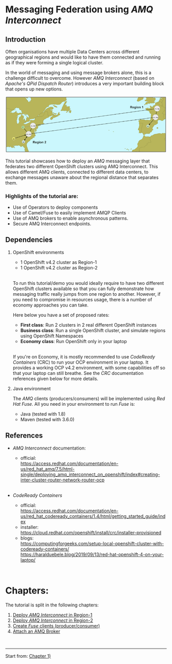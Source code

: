 # Messaging Federation using *AMQ Interconnect*


## Introduction

Often organisations have multiple Data Centers across different geographical regions and would like to have them connected and running as if they were forming a single logical cluster.

In the world of messaging and using message brokers alone, this is a challenge difficult to overcome. However *AMQ Interconnect* (based on *Apache's QPid Dispatch Router*) introduces a very important building block that opens up new options.

![](./docs/images/federation-intro.png "federated network")

This tutorial showcases how to deploy an *AMQ* messaging layer that federates two different OpenShift clusters using AMQ Interconnect. This allows different AMQ clients, connected to different data centers, to exchange messages unaware about the regional distance that separates them. 

### Highlights of the tutorial are:

- Use of Operators to deploy components
- Use of Camel/Fuse to easily implement AMQP Clients
- Use of AMQ brokers to enable asynchronous patterns.
- Secure AMQ Interconnect endpoints.

## Dependencies

1. OpenShift environments

	- 1 OpenShift v4.2 cluster as Region-1
	- 1 OpenShift v4.2 cluster as Region-2
	<br/>
	
	To run this tutorial/demo you would ideally require to have two different OpenShift clusters available so that you can fully demonstrate how messaging traffic really jumps from one region to another. However, if you need to compromise in resources usage, there is a number of economy approaches you can take.

	Here below you have a set of proposed rates:

	- **First class**: Run 2 clusters in 2 real different OpenShift instances
	- **Business class**: Run a single OpenShift cluster, and simulate regions using OpenShift Namespaces
	- **Economy class**: Run OpenShift only in your laptop
	<br/>

	If you're on Economy, it is mostly recommended to use *CodeReady Containers* (CRC) to run your OCP environment in your laptop. It provides a working OCP v4.2 environment, with some capabilities off so that your laptop can still breathe. See the *CRC* documentation references given below for more details.

2. Java environment

	The *AMQ* clients (producers/consumers) will be implemented using *Red Hat Fuse*. All you need in your environment to run *Fuse* is:

	- Java (tested with 1.8)
	- Maven (tested with 3.6.0) 


## References

 - *AMQ Interconnect* documentation:
	 - official: \
   		https://access.redhat.com/documentation/en-us/red_hat_amq/7.5/html-single/deploying_amq_interconnect_on_openshift/index#creating-inter-cluster-router-network-router-ocp

	<br/>

 - *CodeReady Containers*
	 - official: \
	 		https://access.redhat.com/documentation/en-us/red_hat_codeready_containers/1.4/html/getting_started_guide/index
	 - installer: \
	 		https://cloud.redhat.com/openshift/install/crc/installer-provisioned
	 - blogs: \
	 		https://computingforgeeks.com/setup-local-openshift-cluster-with-codeready-containers/ \
	 		https://haralduebele.blog/2019/09/13/red-hat-openshift-4-on-your-laptop/


</br>

# Chapters:




The tutorial is split in the following chapters: 

1. [Deploy *AMQ Interconnect* in Region-1](./docs/chapter1.md)
1. [Deploy *AMQ Interconnect* in Region-2](./docs/chapter2.md)
1. [Create *Fuse* clients (producer/consumer)](./docs/chapter3.md)
1. [Attach an AMQ Broker](./docs/chapter4.md)


</br>

---

Start from:  [Chapter 1)](./docs/chapter1.md)


